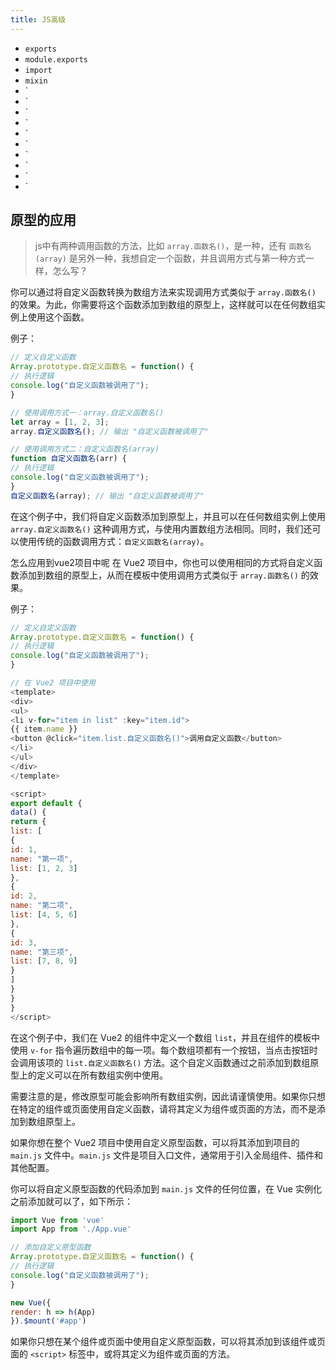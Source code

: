 ```yaml
---
title: JS高级
---
```


* `exports`
* `module.exports`
* `import`
* `mixin`
* `
* `
* `
* `
* `
* `
* `
* `
* `
* `
## 原型的应用

> js中有两种调用函数的方法，比如 `array.函数名()`，是一种，还有 `函数名(array)` 是另外一种，我想自定一个函数，并且调用方式与第一种方式一样，怎么写？

你可以通过将自定义函数转换为数组方法来实现调用方式类似于 `array.函数名()` 的效果。为此，你需要将这个函数添加到数组的原型上，这样就可以在任何数组实例上使用这个函数。

例子：

```js
// 定义自定义函数
Array.prototype.自定义函数名 = function() {
// 执行逻辑
console.log("自定义函数被调用了");
}

// 使用调用方式一：array.自定义函数名()
let array = [1, 2, 3];
array.自定义函数名(); // 输出 "自定义函数被调用了"

// 使用调用方式二：自定义函数名(array)
function 自定义函数名(arr) {
// 执行逻辑
console.log("自定义函数被调用了");
}
自定义函数名(array); // 输出 "自定义函数被调用了"
```

在这个例子中，我们将自定义函数添加到原型上，并且可以在任何数组实例上使用 `array.自定义函数名()` 这种调用方式，与使用内置数组方法相同。同时，我们还可以使用传统的函数调用方式：`自定义函数名(array)`。


怎么应用到vue2项目中呢
在 Vue2 项目中，你也可以使用相同的方式将自定义函数添加到数组的原型上，从而在模板中使用调用方式类似于 `array.函数名()` 的效果。

例子：

```js
// 定义自定义函数
Array.prototype.自定义函数名 = function() {
// 执行逻辑
console.log("自定义函数被调用了");
}

// 在 Vue2 项目中使用
<template>
<div>
<ul>
<li v-for="item in list" :key="item.id">
{{ item.name }}
<button @click="item.list.自定义函数名()">调用自定义函数</button>
</li>
</ul>
</div>
</template>

<script>
export default {
data() {
return {
list: [
{
id: 1,
name: "第一项",
list: [1, 2, 3]
},
{
id: 2,
name: "第二项",
list: [4, 5, 6]
},
{
id: 3,
name: "第三项",
list: [7, 8, 9]
}
]
}
}
}
</script>
```

在这个例子中，我们在 Vue2 的组件中定义一个数组 `list`，并且在组件的模板中使用 `v-for` 指令遍历数组中的每一项。每个数组项都有一个按钮，当点击按钮时会调用该项的 `list.自定义函数名()` 方法。这个自定义函数通过之前添加到数组原型上的定义可以在所有数组实例中使用。

需要注意的是，修改原型可能会影响所有数组实例，因此请谨慎使用。如果你只想在特定的组件或页面使用自定义函数，请将其定义为组件或页面的方法，而不是添加到数组原型上。


如果你想在整个 Vue2 项目中使用自定义原型函数，可以将其添加到项目的 `main.js` 文件中。`main.js` 文件是项目入口文件，通常用于引入全局组件、插件和其他配置。

你可以将自定义原型函数的代码添加到 `main.js` 文件的任何位置，在 Vue 实例化之前添加就可以了，如下所示：

```js
import Vue from 'vue'
import App from './App.vue'

// 添加自定义原型函数
Array.prototype.自定义函数名 = function() {
// 执行逻辑
console.log("自定义函数被调用了");
}

new Vue({
render: h => h(App)
}).$mount('#app')
```

如果你只想在某个组件或页面中使用自定义原型函数，可以将其添加到该组件或页面的 `<script>` 标签中，或将其定义为组件或页面的方法。